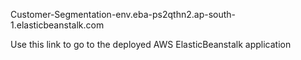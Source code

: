 Customer-Segmentation-env.eba-ps2qthn2.ap-south-1.elasticbeanstalk.com 


Use this link to go to the deployed AWS ElasticBeanstalk application 
